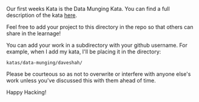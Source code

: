 Our first weeks Kata is the Data Munging Kata. You can find a full description of the kata [here](http://codekata.com/kata/kata04-data-munging/).  

Feel free to add your project to this directory in the repo so that others can share in the learnage!  

You can add your work in a subdirectory with your github username.
For example, when I add my kata, I'll be placing it in the directory:  
```
katas/data-munging/daveshah/
```

Please be courteous so as not to overwrite or interfere with anyone else's work unless you've discussed this with them ahead of time.

Happy Hacking!



